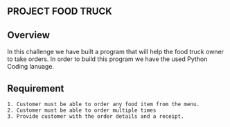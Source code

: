 ## PROJECT FOOD TRUCK 
## Overview      
In this challenge we have built a program that will help the food truck owner to take orders. In order to build this program we have the used Python Coding lanuage. 


## Requirement 
    1. Customer must be able to order any food item from the menu. 
    2. Customer must be able to order multiple times 
    3. Provide customer with the order details and a receipt.

##